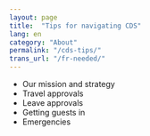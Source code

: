 ```yaml
---
layout: page
title:  "Tips for navigating CDS"
lang: en
category: "About"
permalink: "/cds-tips/"
trans_url: "/fr-needed/"
---
```


* Our mission and strategy
* Travel approvals
* Leave approvals
* Getting guests in
* Emergencies
